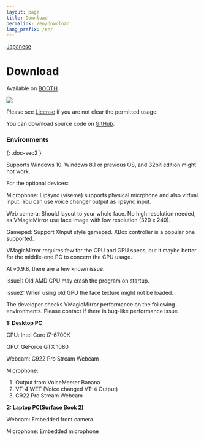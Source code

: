 ```yaml
---
layout: page
title: Download
permalink: /en/download
lang_prefix: /en/
---
```


[Japanese](../download)

# Download

Available on [BOOTH](https://booth.pm/ja/items/1272298).

<a target="_blank" href="https://baku-dreameater.booth.pm/items/1272298/">
  <img src="https://asset.booth.pm/static-images/banner/468x60_02.png">
</a>

Please see  [License](./about_license.html) if you are not clear the permitted usage.

You can download source code on [GitHub](https://github.com/malaybaku/VMagicMirror).

### Environments
{: .doc-sec2 }

Supports Windows 10. Windows 8.1 or previous OS, and 32bit edition might not work.

For the optional devices:

Microphone: Lipsync (viseme) supports physical micrphone and also virtual input. You can use voice changer output as lipsync input.

Web camera: Should layout to your whole face. No high resolution needed, as VMagicMirror use face image with low resolution (320 x 240).

Gamepad: Support XInput style gamepad. XBox controller is a popular one supported.

VMagicMirror requires few for the CPU and GPU specs, but it maybe better for the middle-end PC to concern the CPU usage.

At v0.9.8, there are a few known issue.

issue1: Old AMD CPU may crash the program on startup.

issue2: When using old GPU the face texture might not be loaded.

The developer checks VMagicMirror performance on the following environments. Please contact if there is bug-like performance issue.


**1: Desktop PC**

CPU: Intel Core i7-6700K

GPU: GeForce GTX 1080

Webcam: C922 Pro Stream Webcam

Microphone: 

1. Output from VoiceMeeter Banana
2. VT-4 WET (Voice changed VT-4 Output)
3. C922 Pro Stream Webcam

**2: Laptop PC(Surface Book 2)**

Webcam: Embedded front camera

Microphone: Embedded microphone

